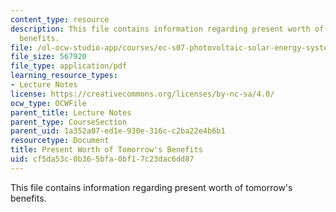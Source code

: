 ```yaml
---
content_type: resource
description: This file contains information regarding present worth of tomorrow's
  benefits.
file: /ol-ocw-studio-app/courses/ec-s07-photovoltaic-solar-energy-systems-fall-2004/cf5da53c0b365bfa0bf17c23dac6dd87_MITEC_S07F04_2_Benefits.pdf
file_size: 567920
file_type: application/pdf
learning_resource_types:
- Lecture Notes
license: https://creativecommons.org/licenses/by-nc-sa/4.0/
ocw_type: OCWFile
parent_title: Lecture Notes
parent_type: CourseSection
parent_uid: 1a352a07-ed1e-930e-316c-c2ba22e4b6b1
resourcetype: Document
title: Present Worth of Tomorrow's Benefits
uid: cf5da53c-0b36-5bfa-0bf1-7c23dac6dd87
---
```

This file contains information regarding present worth of tomorrow's benefits.